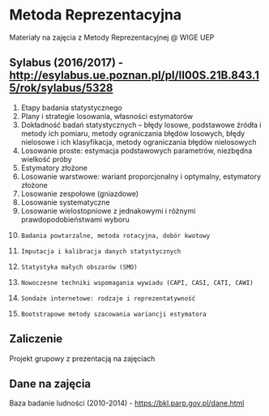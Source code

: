 # Metoda Reprezentacyjna
Materiały na zajęcia z Metody Reprezentacyjnej @ WIGE UEP

## Sylabus (2016/2017) - http://esylabus.ue.poznan.pl/pl/II00S.21B.843.15/rok/sylabus/5328

1. 	Etapy badania statystycznego 	
2. 	Plany i strategie losowania, własności estymatorów 	
3. 	Dokładność badań statystycznych – błędy losowe, podstawowe źródła i metody ich pomiaru, metody ograniczania błędów losowych, błędy nielosowe i ich klasyfikacja, metody ograniczania błędów nielosowych 	
4. 	Losowanie proste: estymacja podstawowych parametrów, niezbędna wielkość próby 	
5. 	Estymatory złożone 	
6. 	Losowanie warstwowe: wariant proporcjonalny i optymalny, estymatory złożone 	
7. 	Losowanie zespołowe (gniazdowe) 	
8. 	Losowanie systematyczne 	
9. 	Losowanie wielostopniowe z jednakowymi i różnymi prawdopodobieństwami wyboru 	
10. 	Badania powtarzalne, metoda rotacyjna, dobór kwotowy 	
11. 	Imputacja i kalibracja danych statystycznych 	
12. 	Statystyka małych obszarów (SMO) 	
13. 	Nowoczesne techniki wspomagania wywiadu (CAPI, CASI, CATI, CAWI) 	
14. 	Sondaże internetowe: rodzaje i reprezentatywność 	
15. 	Bootstrapowe metody szacowania wariancji estymatora 

## Zaliczenie

Projekt grupowy z prezentacją na zajęciach

## Dane na zajęcia

Baza badanie ludności (2010-2014) - https://bkl.parp.gov.pl/dane.html
